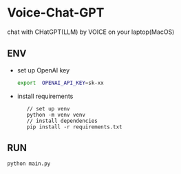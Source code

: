 # Voice-Chat-GPT
chat with CHatGPT(LLM) by VOICE on your laptop(MacOS)

## ENV
+ set up OpenAI key 
  ```bash 
  export  OPENAI_API_KEY=sk-xx 
  ```
+ install requirements
  ```
     // set up venv
     python -m venv venv
     // install dependencies
     pip install -r requirements.txt
  ```

## RUN

```
python main.py
```


